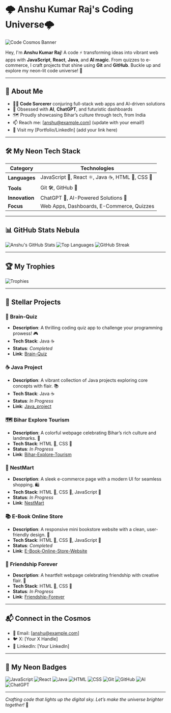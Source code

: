 # 🌩️ Anshu Kumar Raj's Coding Universe🌩️

![Code Cosmos Banner](https://media.giphy.com/media/3o7btPCcdNniyf0ArS/giphy.gif)

Hey, I'm **Anshu Kumar Raj**! A code  ⚡️ transforming ideas into vibrant web apps with **JavaScript**, **React**, **Java**, and **AI magic**. From quizzes to e-commerce, I craft projects that shine using **Git** and **GitHub**. Buckle up and explore my neon-lit code universe! 🌈

---

## 🌟 About Me

- 🧑‍💻 **Code Sorcerer** conjuring full-stack web apps and AI-driven solutions
- 🧠 Obsessed with **AI**, **ChatGPT**, and futuristic dashboards
- 🗺️ Proudly showcasing Bihar’s culture through tech, from India
- 📫 Reach me: [anshu@example.com] (update with your email!)
- 🔗 Visit my [Portfolio/LinkedIn] (add your link here)

---

## 🛠️ My Neon Tech Stack

| **Category**       | **Technologies**                          |
|--------------------|-------------------------------------------|
| **Languages**      | JavaScript 🌟, React ⚛️, Java ☕, HTML 🔖, CSS 🎨 |
| **Tools**          | Git 🛠️, GitHub 🐙                        |
| **Innovation**     | ChatGPT 🤖, AI-Powered Solutions 🚀       |
| **Focus**          | Web Apps, Dashboards, E-Commerce, Quizzes |

---

## 📊 GitHub Stats Nebula

![Anshu's GitHub Stats](https://github-readme-stats.vercel.app/api?username=anshukhg2003&show_icons=true&theme=radical&hide_border=true&bg_color=0d1117&title_color=00ff88&text_color=ffffff&hide=issues,prs)
![Top Languages](https://github-readme-stats.vercel.app/api/top-langs/?username=anshukhg2003&layout=compact&theme=radical&hide_border=true&bg_color=0d1117&title_color=00ff88&text_color=ffffff)
![GitHub Streak](https://github-readme-streak-stats.herokuapp.com/?user=anshukhg2003&theme=radical&hide_border=true&background=0d1117&stroke=00ff88&ring=00ff88&fire=00ff88&currStreakNum=00ff88&sideNums=00ff88&currStreakLabel=00ff88&sideLabels=00ff88&dates=00ff88)

---

## 🏆 My Trophies

![Trophies](https://github-profile-trophy.vercel.app/?username=anshukhg2003&theme=radical&no-frame=true&margin-w=15&column=3)

---

## 🚀 Stellar Projects

### 🧠 **Brain-Quiz**
- **Description**: A thrilling coding quiz app to challenge your programming prowess! 🎮
- **Tech Stack**: Java ☕
- **Status**: *Completed*
- **Link**: [Brain-Quiz](https://github.com/anshukhg2003/Brain-Quiz)

### ☕ **Java Project**
- **Description**: A vibrant collection of Java projects exploring core concepts with flair. 📚
- **Tech Stack**: Java ☕
- **Status**: *In Progress*
- **Link**: [Java_project](https://github.com/anshukhg2003/Java_project)

### 🗺️ **Bihar Explore Tourism**
- **Description**: A colorful webpage celebrating Bihar’s rich culture and landmarks. 🌄
- **Tech Stack**: HTML 🔖, CSS 🎨
- **Status**: *In Progress*
- **Link**: [Bihar-Explore-Tourism](https://github.com/anshukhg2003/Bihar-Explore-Tourism)

### 🛒 **NestMart**
- **Description**: A sleek e-commerce page with a modern UI for seamless shopping. 🛍️
- **Tech Stack**: HTML 🔖, CSS 🎨, JavaScript 🌟
- **Status**: *In Progress*
- **Link**: [NestMart](https://github.com/anshukhg2003/NestMart)

### 📚 **E-Book Online Store**
- **Description**: A responsive mini bookstore website with a clean, user-friendly design. 📖
- **Tech Stack**: HTML 🔖, CSS 🎨, JavaScript 🌟
- **Status**: *Completed*
- **Link**: [E-Book-Online-Store-Website](https://github.com/anshukhg2003/E-Book-Online-Store-Website)

### 💖 **Friendship Forever**
- **Description**: A heartfelt webpage celebrating friendship with creative flair. 💞
- **Tech Stack**: HTML 🔖, CSS 🎨
- **Status**: *In Progress*
- **Link**: [Friendship-Forever](https://github.com/anshukhg2003/Friendship-Forever)

---

## 📬 Connect in the Cosmos

- 📧 Email: [anshu@example.com]
- 🐦 X: [Your X Handle]
- 💼 LinkedIn: [Your LinkedIn]

---

## 🌌 My Neon Badges

![JavaScript](https://img.shields.io/badge/-JavaScript-F7DF1E?logo=javascript&logoColor=black&style=plastic)
![React](https://img.shields.io/badge/-React-61DAFB?logo=react&logoColor=black&style=plastic)
![Java](https://img.shields.io/badge/-Java-007396?logo=java&logoColor=white&style=plastic)
![HTML](https://img.shields.io/badge/-HTML-E34F26?logo=html5&logoColor=white&style=plastic)
![CSS](https://img.shields.io/badge/-CSS-1572B6?logo=css3&logoColor=white&style=plastic)
![Git](https://img.shields.io/badge/-Git-F05032?logo=git&logoColor=white&style=plastic)
![GitHub](https://img.shields.io/badge/-GitHub-181717?logo=github&logoColor=white&style=plastic)
![AI](https://img.shields.io/badge/-AI-FF6F61?logo=artificial-intelligence&logoColor=white&style=plastic)
![ChatGPT](https://img.shields.io/badge/-ChatGPT-74aa9c?logo=openai&logoColor=white&style=plastic)

---

*Crafting code that lights up the digital sky. Let’s make the universe brighter together!* 🌠
